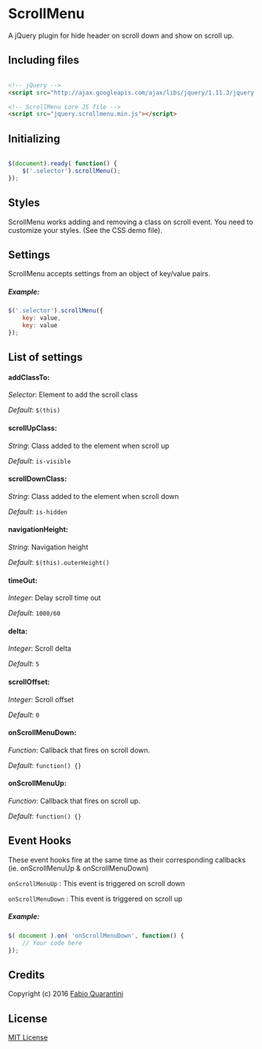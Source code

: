 # ScrollMenu

A jQuery plugin for hide header on scroll down and show on scroll up.

## Including files


```html

<!-- jQuery -->
<script src="http://ajax.googleapis.com/ajax/libs/jquery/1.11.3/jquery.min.js"></script>

<!-- ScrollMenu core JS file -->
<script src="jquery.scrollmenu.min.js"></script>

```

## Initializing

```javascript

$(document).ready( function() {
	$('.selector').scrollMenu();
});

```

## Styles
ScrollMenu works adding and removing a class on scroll event. You need to customize your styles. (See the CSS demo file).

## Settings
ScrollMenu accepts settings from an object of key/value pairs.

##### Example:
```javascript
$('.selector').scrollMenu({
	key: value,
	key: value
});
```

## List of settings

#### addClassTo:
*Selector*: Element to add the scroll class

*Default*: `$(this)`

#### scrollUpClass:
*String*: Class added to the element when scroll up

*Default*: `is-visible`

#### scrollDownClass:
*String*: Class added to the element when scroll down

*Default*: `is-hidden`

#### navigationHeight:
*String*: Navigation height

*Default*: `$(this).outerHeight()`

#### timeOut:
*Integer*: Delay scroll time out

*Default*: `1000/60`

#### delta:
*Integer*: Scroll delta

*Default*: `5`

#### scrollOffset:
*Integer*: Scroll offset

*Default*: `0`

#### onScrollMenuDown:
*Function*: Callback that fires on scroll down.

*Default*: `function() {}`

#### onScrollMenuUp:
*Function*: Callback that fires on scroll up.

*Default*: `function() {}`


## Event Hooks
These event hooks fire at the same time as their corresponding callbacks (ie. onScrollMenuUp & onScrollMenuDown)

`onScrollMenuUp` : This event is triggered on scroll down

`onScrollMenuDown` : This event is triggered on scroll up

##### Example:
```javascript
$( document ).on( 'onScrollMenuDown', function() {
	// Your code here
});
```

## Credits

Copyright (c) 2016 [Fabio Quarantini](http://www.fabioquarantini.com)

## License

[MIT License](http://opensource.org/licenses/MIT)